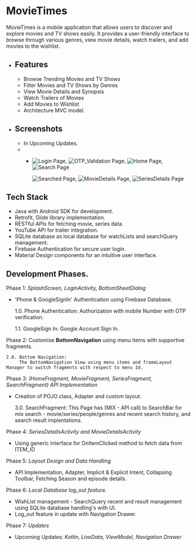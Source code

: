 # MovieTimes

MovieTimes is a mobile application that allows users to discover and explore movies and TV shows easily. It provides a user-friendly interface to browse through various genres, view movie details, watch trailers, and add movies to the wishlist.

- Features
  -
  - Browse Trending Movies and TV Shows
  - Filter Movies and TV Shows by Genres
  - View Movie Details and Synopsis
  - Watch Trailers of Movies
  - Add Movies to Wishlist
  - Architecture MVC model.

- Screenshots
  - 
  - In Upcoming Updates.
  - 
    - 
      ![Login Page](![img.png](img.png)),  ![OTP_Validation Page](![img_1.png](img_1.png)),  ![Home Page](![img_2.png](img_2.png)),  ![Search Page](![img_3.png](img_3.png))

      ![Searched Page](![img_4.png](img_4.png)),  ![MovieDetails Page](![img_5.png](img_5.png)), ![SeriesDetails Page](![img_6.png](img_6.png))
    

## Tech Stack
- Java with Android SDK for development.
- Retrofit, Glide library implementation.
- RESTful APIs for fetching movie, series data.
- YouTube API for trailer integration.
- SQLite database as local database for watchLists and searchQuery management.
- Firebase Authentication for secure user login.
- Material Design components for an intuitive user interface.


## Development Phases.
Phase 1: *SplashScreen, LoginActivity, BottomSheetDialog*

- 'Phone & GoogleSignIn' Authentication using Firebase Database.


    1.0. Phone Authentication:
        Authorization with mobile Number with OTP verification.
           
    1.1. GoogleSign In:
         Google Account Sign In.

Phase 2: Customise **BottomNavigation** using menu items with supportive fragments.

    2.0. Bottom Navigation:
         The BottomNavigation View using menu items and frameLayout Manager to switch fragments with respect to menu Id.

Phase 3: _(HomeFragment, MovieFragment, SeriesFragment, SearchFragment)_ *API Implementation*

- Creation of POJO class, Adapter and custom layout. 


    3.0. SearchFragment:
         This Page has (MIX - API call) to SearchBar for mix search - movie/series/people/genres and recent search history, and search result implentations.

Phase 4: *SeriesDetailsActivity and MovieDetailsActivity*
    
- Using generic interface for OnItemClicked method to fetch data from ITEM_ID


Phase 5: _*Layout Design and Data Handling*_
    
- API Implementation, Adapter, Implicit & Explicit Intent, Collapsing Toolbar, Fetching Season and episode details.


Phase 6: *Local Database  log_out feature.*

- WishList management - SearchQuery recent and result management using SQLite database handling's with UI.
- Log_out feature in update with Navigation Drawer.


Phase 7: *Updates*

- Upcoming Updates: *Kotlin, LiveData, ViewModel, Navigation Drawer*